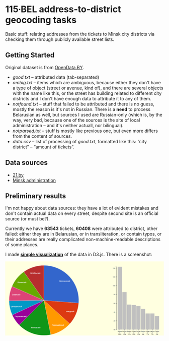 # 115∙BEL address-to-district geocoding tasks

Basic stuff: relating addresses from the tickets to Minsk city districts via checking them through publicly available street lists.

## Getting Started
Original dataset is from [OpenData.BY](https://opendata.by/dataset/1383).

* *good.txt* – attributed data (tab-separated)
* *ambig.txt* – items which are ambiguous, because either they don't have a type of object (street or avenue, kind of), and there are several objects with the name like this, or the street has building related to different city districts and I don't have enough data to attribute it to any of them.
* *notfound.txt* – stuff that failed to be attributed and there is no guess, mostly the reason is it's not in Russian.  There is a **need** to process Belarusian as well, but sources I used are Russian-only (which is, by the way, very bad, because one of the sources is the site of local administration – and it's neither actuall, nor bilingual).
* *notparsed.txt* – stuff is mostly like previous one, but even more differs from the content of sources.
* *data.csv* – list of processing of *good.txt*, formatted like this: “city district” – “amount of tickets”.

## Data sources

* [21.by](http://info.21.by/index-po/prinadlezhnost-ulitsy-k-administrativnomu-raionu-g.html) 
* [Minsk administration](http://minsk.gov.by/ru/streets/find/?l=М)

## Preliminary results

I'm not happy about data sources: they have a lot of evident mistakes and don't contain actual data on every street, despite second site is an official source (or must be?).

Currently we have **63543** tickets, **60408** were attributed to district, other failed: either they are in Belarusian, or in transliteration, or contain typos, or their addresses are really complicated non-machine-readable descriptions of some places.

I made **[simple visualization](http://projects.yaskevich.com/115/)** of the data in D3.js.
There is a screenshot:


![d3 visualization of 115-bel tickets](https://raw.githubusercontent.com/yaskevich/115/master/115-tickets.png)
